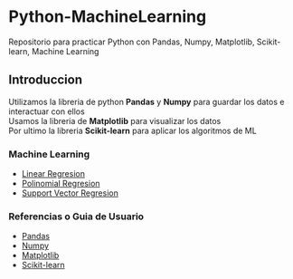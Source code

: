 # Python-MachineLearning
Repositorio para practicar Python con Pandas, Numpy, Matplotlib, Scikit-learn, Machine Learning
## Introduccion
Utilizamos la libreria de python **Pandas** y **Numpy** para guardar los datos e interactuar con ellos\
Usamos la libreria de **Matplotlib** para visualizar los datos\
Por ultimo la libreria **Scikit-learn** para aplicar los algoritmos de ML

### Machine Learning
- [Linear Regresion](Scikitlearn/Linear_regresion.ipynb)
- [Polinomial Regresion](Scikitlearn/Polinomial_regresion.ipynb)
- [Support Vector Regresion](Scikitlearn/Support_Vector_Regresion.ipynb)


### Referencias o Guia de Usuario
- [Pandas](https://pandas.pydata.org/docs/user_guide/index.html)
- [Numpy](https://numpy.org/doc/1.18/user/index.html)
- [Matplotlib](https://matplotlib.org/3.1.1/users/index.html)
- [Scikit-learn](https://scikit-learn.org/stable/user_guide.html)
